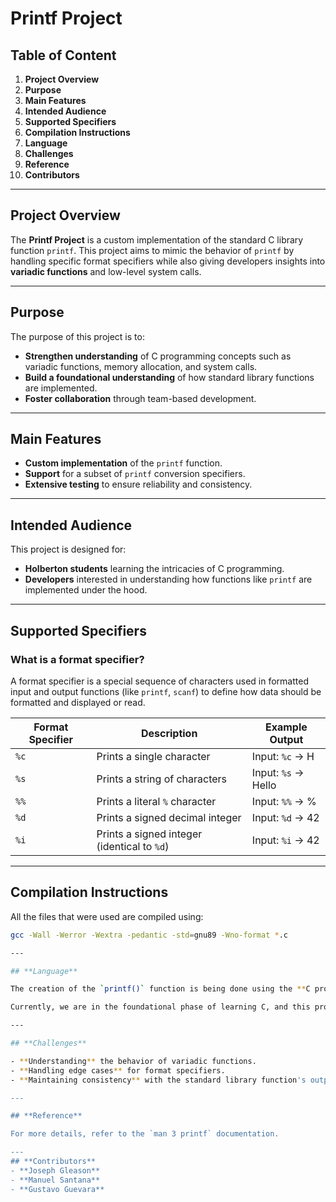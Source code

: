 # **Printf Project**

## **Table of Content**
1. **Project Overview**
2. **Purpose**
3. **Main Features**
4. **Intended Audience**
5. **Supported Specifiers**
6. **Compilation Instructions**
7. **Language**
8. **Challenges**
9. **Reference**
10. **Contributors**

---

## **Project Overview**

The **Printf Project** is a custom implementation of the standard C library function `printf`. This project aims to mimic the behavior of `printf` by handling specific format specifiers while also giving developers insights into **variadic functions** and low-level system calls.

---

## **Purpose**

The purpose of this project is to:

- **Strengthen understanding** of C programming concepts such as variadic functions, memory allocation, and system calls.
- **Build a foundational understanding** of how standard library functions are implemented.
- **Foster collaboration** through team-based development.

---

## **Main Features**

- **Custom implementation** of the `printf` function.
- **Support** for a subset of `printf` conversion specifiers.
- **Extensive testing** to ensure reliability and consistency.

---

## **Intended Audience**

This project is designed for:

- **Holberton students** learning the intricacies of C programming.
- **Developers** interested in understanding how functions like `printf` are implemented under the hood.

---

## **Supported Specifiers**

### **What is a format specifier?**

A format specifier is a special sequence of characters used in formatted input and output functions (like `printf`, `scanf`) to define how data should be formatted and displayed or read.

| **Format Specifier** | **Description**                    | **Example Output**   |
|-----------------------|------------------------------------|-----------------------|
| `%c`                 | Prints a single character         | Input: `%c` -> H     |
| `%s`                 | Prints a string of characters     | Input: `%s` -> Hello |
| `%%`                 | Prints a literal `%` character    | Input: `%%` -> %     |
| `%d`                 | Prints a signed decimal integer   | Input: `%d` -> 42    |
| `%i`                 | Prints a signed integer (identical to `%d`) | Input: `%i` -> 42 |

---

## **Compilation Instructions**

All the files that were used are compiled using:  
```bash
gcc -Wall -Werror -Wextra -pedantic -std=gnu89 -Wno-format *.c

---

## **Language**

The creation of the `printf()` function is being done using the **C programming language**. As a low-level language, C gives us the ability to build and control functions from the ground up while defining their specific outputs.  

Currently, we are in the foundational phase of learning C, and this project serves as a way to test our understanding by implementing `printf()` entirely from scratch.

---

## **Challenges**

- **Understanding** the behavior of variadic functions.
- **Handling edge cases** for format specifiers.
- **Maintaining consistency** with the standard library function's output.

---

## **Reference**

For more details, refer to the `man 3 printf` documentation.

---
## **Contributors**
- **Joseph Gleason**  
- **Manuel Santana**  
- **Gustavo Guevara**

